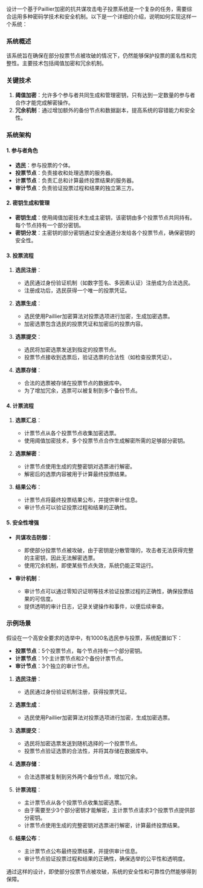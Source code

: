 设计一个基于Paillier加密的抗共谋攻击电子投票系统是一个复杂的任务，需要综合运用多种密码学技术和安全机制。以下是一个详细的介绍，说明如何实现这样一个系统：

### 系统概述

该系统旨在确保在部分投票节点被攻破的情况下，仍然能够保护投票的匿名性和完整性。主要技术包括阈值加密和冗余机制。

### 关键技术

1. **阈值加密**：允许多个参与者共同生成和管理密钥，只有达到一定数量的参与者合作才能完成解密操作。
2. **冗余机制**：通过增加额外的备份节点和数据副本，提高系统的容错能力和安全性。

### 系统架构

#### 1. 参与者角色
- **选民**：参与投票的个体。
- **投票节点**：负责接收和处理选票的服务器。
- **计票节点**：负责汇总和计算最终投票结果的服务器。
- **审计节点**：负责验证投票过程和结果的独立第三方。

#### 2. 密钥生成和管理
- **密钥生成**：使用阈值加密技术生成主密钥，该密钥由多个投票节点共同持有。每个节点持有一个部分密钥。
- **密钥分发**：主密钥的部分密钥通过安全通道分发给各个投票节点，确保密钥的安全性。

#### 3. 投票流程
1. **选民注册**：
   - 选民通过身份验证机制（如数字签名、多因素认证）注册成为合法选民。
   - 注册成功后，选民获得一个唯一的投票凭证。

2. **选票生成**：
   - 选民使用Paillier加密算法对投票选项进行加密，生成加密选票。
   - 加密选票包含选民的投票凭证和加密后的投票内容。

3. **选票提交**：
   - 选民将加密选票发送到指定的投票节点。
   - 投票节点接收到选票后，验证选票的合法性（如检查投票凭证）。

4. **选票存储**：
   - 合法的选票被存储在投票节点的数据库中。
   - 为了增加冗余，选票可以被复制到多个备份节点。

#### 4. 计票流程
1. **选票汇总**：
   - 计票节点从各个投票节点收集加密选票。
   - 使用阈值加密技术，多个投票节点合作生成解密所需的足够部分密钥。

2. **选票解密**：
   - 计票节点使用生成的完整密钥对选票进行解密。
   - 解密后的选票内容被用于计算最终投票结果。

3. **结果公布**：
   - 计票节点将最终投票结果公布，并提供审计信息。
   - 审计节点可以验证投票过程和结果的正确性。

#### 5. 安全性增强
- **共谋攻击防御**：
  - 即使部分投票节点被攻破，由于密钥是分散管理的，攻击者无法获得完整的主密钥，因此无法解密选票。
  - 使用冗余机制，即使某些节点失效，系统仍能正常运行。

- **审计机制**：
  - 审计节点可以通过零知识证明等技术验证投票过程的正确性，确保投票结果的可信度。
  - 提供透明的审计日志，记录关键操作和事件，以便后续审查。

### 示例场景

假设在一个高安全要求的选举中，有1000名选民参与投票，系统配置如下：

- **投票节点**：5个投票节点，每个节点持有一个部分密钥。
- **计票节点**：1个主计票节点和2个备份计票节点。
- **审计节点**：3个独立的审计节点。

1. **选民注册**：
   - 选民通过身份验证机制注册，获得投票凭证。

2. **选票生成**：
   - 选民使用Paillier加密算法对投票选项进行加密，生成加密选票。

3. **选票提交**：
   - 选民将加密选票发送到随机选择的一个投票节点。
   - 投票节点验证选票的合法性，并将其存储在数据库中。

4. **选票存储**：
   - 合法选票被复制到另外两个备份节点，增加冗余。

5. **计票流程**：
   - 主计票节点从各个投票节点收集加密选票。
   - 由于需要至少3个部分密钥才能解密，主计票节点请求3个投票节点提供部分密钥。
   - 计票节点使用生成的完整密钥对选票进行解密，计算最终投票结果。

6. **结果公布**：
   - 主计票节点公布最终投票结果，并提供审计信息。
   - 审计节点验证投票过程和结果的正确性，确保选举的公平性和透明度。

通过这样的设计，即使部分投票节点被攻破，系统的安全性和可靠性仍然能够得到保障。